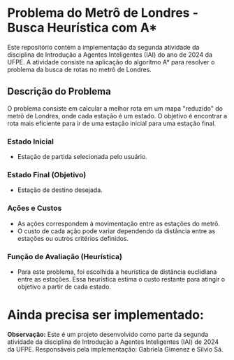 # Problema do Metrô de Londres - Busca Heurística com A*

Este repositório contém a implementação da segunda atividade da disciplina de Introdução a Agentes Inteligentes (IAI) do ano de 2024 da UFPE. A atividade consiste na aplicação do algoritmo A* para resolver o problema da busca de rotas no metrô de Londres.

## Descrição do Problema

O problema consiste em calcular a melhor rota em um mapa "reduzido" do metrô de Londres, onde cada estação é um estado. O objetivo é encontrar a rota mais eficiente para ir de uma estação inicial para uma estação final.

### Estado Inicial
- Estação de partida selecionada pelo usuário.

### Estado Final (Objetivo)
- Estação de destino desejada.

### Ações e Custos
- As ações correspondem à movimentação entre as estações do metrô.
- O custo de cada ação pode variar dependendo da distância entre as estações ou outros critérios definidos.
  
### Função de Avaliação (Heurística)
- Para este problema, foi escolhida a heurística de distância euclidiana entre as estações. Essa heurística estima o custo restante para atingir o objetivo a partir de cada estado.

# Ainda precisa ser implementado:


**Observação:** Este é um projeto desenvolvido como parte da segunda atividade da disciplina de Introdução a Agentes Inteligentes (IAI) de 2024 da UFPE. Responsáveis pela implementação: Gabriela Gimenez e Silvio Sá.

